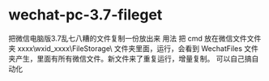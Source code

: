 # wechat-pc-3.7-fileget
把微信电脑版3.7乱七八糟的文件复制一份放出来
用法 把 cmd 放在微信文件文件夹 xxxx\wxid_xxxx\FileStorage\ 文件夹里面，运行，会看到 WechatFiles 文件夹产生，里面有所有微信文件。新文件来了重复运行，增量复制。
可以自己搞自动化
